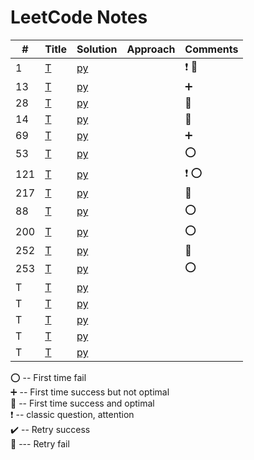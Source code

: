 # LeetCode Notes 


| #   | Title                                                                                                      | Solution                                    | Approach                            | Comments                        |  
|-----|------------------------------------------------------------------------------------------------------------|---------------------------------------------|-------------------------------------|---------------------------------|
| 1   | [T](null.md)                                                          | [py](null.md)                   |              | :heavy_exclamation_mark:  :100: |
| 13  | [T](null.md)                                        | [py](null.md)                      |                     | :heavy_plus_sign:               |
| 28  | [T](null.md)                                                  | [py](null.md)                     |                    | :100:                           |
| 14  | [T](null.md)                              | [py](null.md)                     |  | :100:                           |
| 69  | [T](null.md)                                                            | [py](null.md)                        |                     | :heavy_plus_sign:               |
| 53  | [T](null.md)                                        | [py](null.md) |               | :o:                             |
| 121 | [T](null.md)          | [py](null.md)           |              | :heavy_exclamation_mark:  :o:   |
| 217 | [T](null.md)                                    | [py](null.md)          |             | :100:                           |
| 88  | [T](null.md)                                    | [py](null.md)          |                             | :o:                             |
| 200 | [T](null.md)                                      | [py](null.md)          |                             | :o:                             |
| 252 | [T](null.md)                                              | [py](null.md)                 |                              | :100:                           |
| 253 | [T](null.md)                                        | [py](null.md)                |                      | :o:                             |
| T   | [T]()                                                                                                      | [py](null.md)                     |                                     |                                 |
| T   | [T]()                                                                                                      | [py](null.md)                     |                                     |                                 |
| T   | [T]()                                                                                                      | [py](null.md)                     |                                     |                                 |
| T   | [T]()                                                                                                      | [py](null.md)                     |                                     |                                 |
| T   | [T]()                                                                                                      | [py](null.md)                     |                                     |                                 |

:o: -- First time fail       
:heavy_plus_sign: -- First time success but not optimal     
:100: -- First time success and optimal    
:heavy_exclamation_mark: -- classic question, attention        
:heavy_check_mark: -- Retry success      
:small_red_triangle: --- Retry fail     